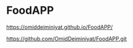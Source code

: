 # FoodAPP

 https://omiddeiminiyat.github.io/FoodAPP/
 
https://github.com/OmidDeiminiyat/FoodAPP.git
